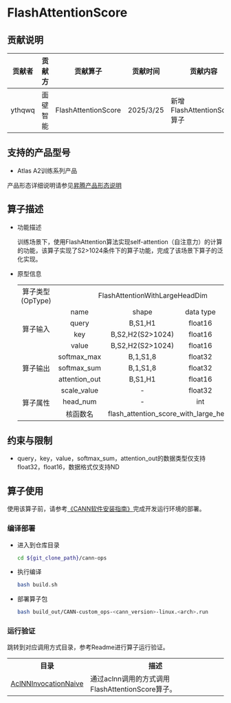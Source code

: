 # FlashAttentionScore

## 贡献说明
| 贡献者    | 贡献方  | 贡献算子                | 贡献时间      | 贡献内容                    |
|--------|------|---------------------|-----------|-------------------------|
| ythqwq | 面壁智能 | FlashAttentionScore | 2025/3/25 | 新增FlashAttentionScore算子 |


## 支持的产品型号

- Atlas A2训练系列产品

产品形态详细说明请参见[昇腾产品形态说明](http://www.hiascend.com/document/redirect/CannCommunityProductForm)


## 算子描述
- 功能描述

  训练场景下，使用FlashAttention算法实现self-attention（自注意力）的计算的功能，该算子实现了S2>1024条件下的算子功能，完成了该场景下算子的泛化实现。

- 原型信息

  <table>
    <tr><td rowspan="1" align="center">算子类型(OpType)</td><td colspan="4" align="center">FlashAttentionWithLargeHeadDim</td></tr>
    </tr>
    <tr><td rowspan="4" align="center">算子输入</td><td align="center">name</td><td align="center">shape</td><td align="center">data type</td><td align="center">format</td></tr>
    <tr><td align="center">query</td><td align="center">B,S1,H1</td><td align="center">float16</td><td align="center">ND</td></tr>
    <tr><td align="center">key</td><td align="center">B,S2,H2(S2>1024)</td><td align="center">float16</td><td align="center">ND</td></tr>
    <tr><td align="center">value</td><td align="center">B,S2,H2(S2>1024)</td><td align="center">float16</td><td align="center">ND</td></tr>
    </tr>
    </tr>
    <tr><td rowspan="3" align="center">算子输出</td><td align="center">softmax_max</td><td align="center">B,1,S1,8</td><td align="center">float32</td><td align="center">ND</td></tr>
    <td align="center">softmax_sum</td><td align="center">B,1,S1,8</td><td align="center">float32</td><td align="center">ND</td></tr>
    <td align="center">attention_out</td><td align="center">B,S1,H1</td><td align="center">float16</td><td align="center">ND</td></tr>
    </tr>
    </tr>
    <tr><td rowspan="3" align="center">算子属性</td><td align="center">scale_value</td><td align="center">-</td><td align="center">float32</td><td align="center">ND</td></tr>
    <td align="center">head_num</td><td align="center">-</td><td align="center">int</td><td align="center">ND</td></tr>
    </tr>
    <tr><td rowspan="1" align="center">核函数名</td><td colspan="4" align="center">flash_attention_score_with_large_head_dim</td></tr>
  </table>

## 约束与限制

- query，key，value，softmax_sum，attention_out的数据类型仅支持float32，float16，数据格式仅支持ND

## 算子使用
使用该算子前，请参考[《CANN软件安装指南》](https://hiascend.com/document/redirect/CannCommunityInstSoftware)完成开发运行环境的部署。

### 编译部署

  - 进入到仓库目录

    ```bash
    cd ${git_clone_path}/cann-ops
    ```

  - 执行编译

    ```bash
    bash build.sh
    ```

  - 部署算子包

    ```bash
    bash build_out/CANN-custom_ops-<cann_version>-linux.<arch>.run
    ```

### 运行验证
跳转到对应调用方式目录，参考Readme进行算子运行验证。

<table>
    <th>目录</th><th>描述</th>
    <tr>
        <td><a href="./examples/AclNNInvocationNaive"> AclNNInvocationNaive</td><td>通过aclnn调用的方式调用FlashAttentionScore算子。</td>
    </tr>
</table>
